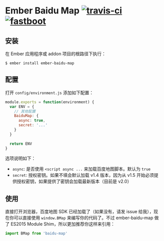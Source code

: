 # Ember Baidu Map [![travis-ci][travis-ci]][travis-link] [![fastboot][fastboot]][self]

[self]: https://github.com/very-geek/ember-baidu-map	"Ember Baidu Map"
[travis-link]: https://travis-ci.org/very-geek/ember-baidu-map
[travis-ci]: https://img.shields.io/travis/very-geek/ember-baidu-map/master.svg?style=flat-square
[fastboot]: https://img.shields.io/badge/%20fastboot--compatible%20-yes-brightgreen.svg?style=flat-square

## 安装

在 Ember 应用程序或 addon 项目的根路径下执行：

```shell
$ ember install ember-baidu-map
```
## 配置

打开 `config/environment.js` 添加如下配置：

```javascript
module.exports = function(environment) {
  var ENV = {
    // 其他配置
    BaiduMap: {
      async: true,
      secret: '...'
    }
  }
  
  return ENV
}
```

选项说明如下：

- `async`: 是否使用 `<script async ...` 来加载百度地图脚本。默认为 `true`
- `secret`: 授权密钥。如果不填会默认加载 v1.4 版本，因为从 v1.5 开始必须提供授权密钥，如果提供了密钥会加载最新版本（目前是 v2.0）

## 使用

直接打开浏览器，百度地图 SDK 已经加载了（如果没有，请发 issue 给我），现在你可以直接使用 `window.BMap` 来编写你的代码了。不过 ember-baidu-map 做了 ES2015 Module Shim，所以更加推荐你这样来引用：

```javascript
import BMap from 'baidu-map'
```

